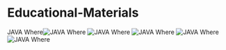 # Educational-Materials
JAVA Where![JAVA Where](https://blog.jetbrains.com/wp-content/uploads/2020/09/1-2x.png)
![JAVA Where](https://blog.jetbrains.com/wp-content/uploads/2020/09/2-2x.png)
![JAVA Where](https://blog.jetbrains.com/wp-content/uploads/2020/09/3-2x.png)
![JAVA Where](https://blog.jetbrains.com/wp-content/uploads/2020/09/5-2x.png)
![JAVA Where](https://blog.jetbrains.com/wp-content/uploads/2020/09/4-2x-1.png)





